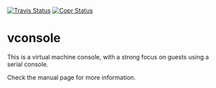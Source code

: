 [![Travis Status](https://travis-ci.com/kraxel/vconsole.svg?branch=master)](https://travis-ci.com/kraxel/vconsole)
[![Copr Status](https://copr.fedorainfracloud.org/coprs/kraxel/mine.git/package/vconsole/status_image/last_build.png)](https://copr.fedorainfracloud.org/coprs/kraxel/mine.git/package/vconsole/)

# vconsole

This is a virtual machine console, with a strong
focus on guests using a serial console.

Check the manual page for more information.
